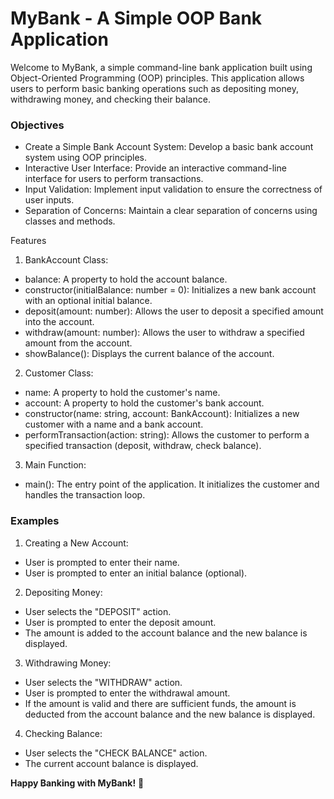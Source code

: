 # MyBank - A Simple OOP Bank Application
 Welcome to MyBank, a simple command-line bank application built using Object-Oriented Programming (OOP) principles. This application allows users to perform basic banking operations such as depositing money, withdrawing money, and checking their balance.

### Objectives
- Create a Simple Bank Account System: Develop a basic bank account system using OOP principles.
- Interactive User Interface: Provide an interactive command-line interface for users to perform transactions.
- Input Validation: Implement input validation to ensure the correctness of user inputs.
- Separation of Concerns: Maintain a clear separation of concerns using classes and methods.

Features
1. BankAccount Class:
- balance: A property to hold the account balance.
- constructor(initialBalance: number = 0): Initializes a new bank account with an optional initial balance.
- deposit(amount: number): Allows the user to deposit a specified amount into the account.
- withdraw(amount: number): Allows the user to withdraw a specified amount from the account.
- showBalance(): Displays the current balance of the account.


2. Customer Class:
- name: A property to hold the customer's name.
- account: A property to hold the customer's bank account.
- constructor(name: string, account: BankAccount): Initializes a new customer with a name and a bank account.
- performTransaction(action: string): Allows the customer to perform a specified transaction (deposit, withdraw, check balance).


3. Main Function:
- main(): The entry point of the application. It initializes the customer and handles the transaction loop.


### Examples

1. Creating a New Account:
- User is prompted to enter their name.
- User is prompted to enter an initial balance (optional).

2. Depositing Money:
- User selects the "DEPOSIT" action.
- User is prompted to enter the deposit amount.
- The amount is added to the account balance and the new balance is displayed.

3. Withdrawing Money:
- User selects the "WITHDRAW" action.
- User is prompted to enter the withdrawal amount.
- If the amount is valid and there are sufficient funds, the amount is deducted from the account balance and the new balance is displayed.

4. Checking Balance:
- User selects the "CHECK BALANCE" action.
- The current account balance is displayed.


**Happy Banking with MyBank!** 🚀